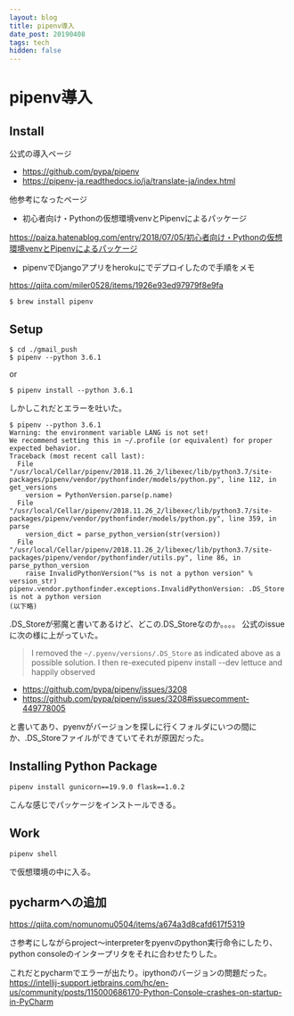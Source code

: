 ```yaml
---
layout: blog
title: pipenv導入
date_post: 20190408
tags: tech
hidden: false
---
```


# pipenv導入

## Install

公式の導入ページ
* https://github.com/pypa/pipenv
* https://pipenv-ja.readthedocs.io/ja/translate-ja/index.html

他参考になったページ

* 初心者向け・Pythonの仮想環境venvとPipenvによるパッケージ

https://paiza.hatenablog.com/entry/2018/07/05/初心者向け・Pythonの仮想環境venvとPipenvによるパッケージ

* pipenvでDjangoアプリをherokuにでデプロイしたので手順をメモ

https://qiita.com/miler0528/items/1926e93ed97979f8e9fa


```
$ brew install pipenv
```

## Setup
```
$ cd ./gmail_push
$ pipenv --python 3.6.1 
```
or 
```
$ pipenv install --python 3.6.1
```
しかしこれだとエラーを吐いた。
```console
$ pipenv --python 3.6.1
Warning: the environment variable LANG is not set!
We recommend setting this in ~/.profile (or equivalent) for proper expected behavior.
Traceback (most recent call last):
  File "/usr/local/Cellar/pipenv/2018.11.26_2/libexec/lib/python3.7/site-packages/pipenv/vendor/pythonfinder/models/python.py", line 112, in get_versions
    version = PythonVersion.parse(p.name)
  File "/usr/local/Cellar/pipenv/2018.11.26_2/libexec/lib/python3.7/site-packages/pipenv/vendor/pythonfinder/models/python.py", line 359, in parse
    version_dict = parse_python_version(str(version))
  File "/usr/local/Cellar/pipenv/2018.11.26_2/libexec/lib/python3.7/site-packages/pipenv/vendor/pythonfinder/utils.py", line 86, in parse_python_version
    raise InvalidPythonVersion("%s is not a python version" % version_str)
pipenv.vendor.pythonfinder.exceptions.InvalidPythonVersion: .DS_Store is not a python version
(以下略)
```
.DS_Storeが邪魔と書いてあるけど、どこの.DS_Storeなのか。。。。
公式のissueに次の様に上がっていた。

> I removed the `~/.pyenv/versions/.DS_Store` as indicated above as a possible solution.
I then re-executed pipenv install --dev lettuce and happily observed
* https://github.com/pypa/pipenv/issues/3208
* https://github.com/pypa/pipenv/issues/3208#issuecomment-449778005

と書いてあり、pyenvがバージョンを探しに行くフォルダにいつの間にか、.DS_Storeファイルができていてそれが原因だった。


## Installing Python Package
```
pipenv install gunicorn==19.9.0 flask==1.0.2
```
こんな感じでパッケージをインストールできる。

## Work
```
pipenv shell
```
で仮想環境の中に入る。

## pycharmへの追加
https://qiita.com/nomunomu0504/items/a674a3d8cafd617f5319

さ参考にしながらproject〜interpreterをpyenvのpython実行命令にしたり、python consoleのインタープリタをそれに合わせたりした。


これだとpycharmでエラーが出たり。ipythonのバージョンの問題だった。
https://intellij-support.jetbrains.com/hc/en-us/community/posts/115000686170-Python-Console-crashes-on-startup-in-PyCharm
